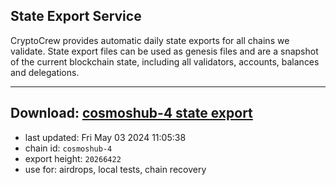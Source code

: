 ## State Export Service
CryptoCrew provides automatic daily state exports for all chains we validate. State export files can be used as genesis files and are a snapshot of the current blockchain state, including all validators, accounts, balances and delegations.

---
**Download: [cosmoshub-4 state export](https://dl-eu2.ccvalidators.com/SERVICE/cosmoshub/cosmoshub-4_export_20266422.json)**
---

- last updated: Fri May 03 2024 11:05:38
- chain id: `cosmoshub-4`
- export height: `20266422`
- use for: airdrops, local tests, chain recovery
